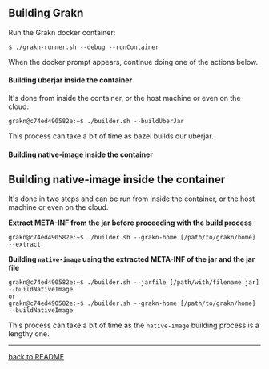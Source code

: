 ## Building Grakn

Run the Grakn docker container:

```
$ ./grakn-runner.sh --debug --runContainer 
```

When the docker prompt appears, continue doing one of the actions below.

#### Building uberjar inside the container

It's done from inside the container, or the host machine or even on the cloud.

```
grakn@c74ed490582e:~$ ./builder.sh --buildUberJar
```
This process can take a bit of time as bazel builds our uberjar.

#### Building native-image inside the container

## Building native-image inside the container

It's done in two steps and can be run from inside the container, or the host machine or even on the cloud.

**Extract META-INF from the jar before proceeding with the build process**
```
grakn@c74ed490582e:~$ ./builder.sh --grakn-home [/path/to/grakn/home] --extract 
```

**Building `native-image` using the extracted META-INF of the jar and the jar file**
```
grakn@c74ed490582e:~$ ./builder.sh --jarfile [/path/with/filename.jar] --buildNativeImage
or 
grakn@c74ed490582e:~$ ./builder.sh --grakn-home [/path/to/grakn/home] --buildNativeImage
```

This process can take a bit of time as the `native-image` building process is a lengthy one.

---

[back to README](./../README.md)